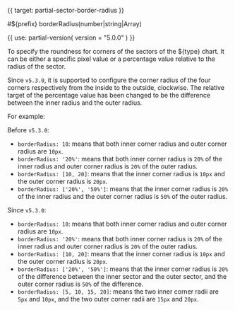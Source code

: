 {{ target: partial-sector-border-radius }}

#${prefix} borderRadius(number|string|Array)

<ExampleUIControlPercentVector min="0" dims="InnerStart,InnerEnd,OuterStart,OuterEnd" default="0,0,0,0" />

{{ use: partial-version(
    version = "5.0.0"
) }}

To specify the roundness for corners of the sectors of the ${type} chart. It can be either a specific pixel value or a percentage value relative to the radius of the sector.

Since `v5.3.0`, it is supported to configure the corner radius of the four corners respectively from the inside to the outside, clockwise. The relative target of the percentage value has been changed to be the difference between the inner radius and the outer radius.

For example:

Before `v5.3.0`:

+ `borderRadius: 10`: means that both inner corner radius and outer corner radius are `10px`.
+ `borderRadius: '20%'`: means that both inner corner radius is `20%` of the inner radius and outer corner radius is `20%` of the outer radius.
+ `borderRadius: [10, 20]`: means that the inner corner radius is `10px` and the outer corner radius is `20px`.
+ `borderRadius: ['20%', '50%']`: means that the inner corner radius is `20%` of the inner radius and the outer corner radius is `50%` of the outer radius.

Since `v5.3.0`:

+ `borderRadius: 10`: means that both inner corner radius and outer corner radius are `10px`.
+ `borderRadius: '20%'`: means that both inner corner radius is `20%` of the inner radius and outer corner radius is `20%` of the outer radius.
+ `borderRadius: [10, 20]`: means that the inner corner radius is `10px` and the outer corner radius is `20px`.
+ `borderRadius: ['20%', '50%']`: means that the inner corner radius is `20%` of the difference between the inner sector and the outer sector, and the outer corner radius is `50%` of the difference.
+ `borderRadius: [5, 10, 15, 20]`: means the two inner corner radii are `5px` and `10px`, and the two outer corner radii are `15px` and `20px`.